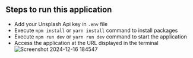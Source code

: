 ## Steps to run this application

- Add your Unsplash Api key in `.env` file
- Execute `npm install` or `yarn install` command to install packages
- Execute `npm run dev` or `yarn run dev` command to start the application
- Access the application at the URL displayed in the terminal
![Screenshot 2024-12-16 184547](https://github.com/user-attachments/assets/ee1ac08d-0973-4f28-a0bc-318a1204a229)
